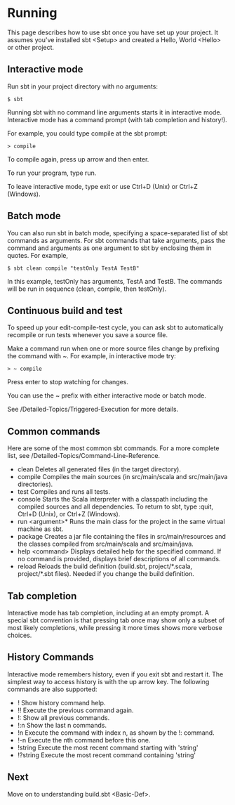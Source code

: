 Running
=======

This page describes how to use sbt once you have set up your project. It
assumes you've installed sbt \<Setup\> and created a
Hello, World \<Hello\> or other project.

Interactive mode
----------------

Run sbt in your project directory with no arguments:

``` {.sourceCode .console}
$ sbt
```

Running sbt with no command line arguments starts it in interactive
mode. Interactive mode has a command prompt (with tab completion and
history!).

For example, you could type compile at the sbt prompt:

``` {.sourceCode .console}
> compile
```

To compile again, press up arrow and then enter.

To run your program, type run.

To leave interactive mode, type exit or use Ctrl+D (Unix) or Ctrl+Z
(Windows).

Batch mode
----------

You can also run sbt in batch mode, specifying a space-separated list of
sbt commands as arguments. For sbt commands that take arguments, pass
the command and arguments as one argument to sbt by enclosing them in
quotes. For example,

``` {.sourceCode .console}
$ sbt clean compile "testOnly TestA TestB"
```

In this example, testOnly has arguments, TestA and TestB. The commands
will be run in sequence (clean, compile, then testOnly).

Continuous build and test
-------------------------

To speed up your edit-compile-test cycle, you can ask sbt to
automatically recompile or run tests whenever you save a source file.

Make a command run when one or more source files change by prefixing the
command with \~. For example, in interactive mode try:

``` {.sourceCode .console}
> ~ compile
```

Press enter to stop watching for changes.

You can use the \~ prefix with either interactive mode or batch mode.

See /Detailed-Topics/Triggered-Execution for more details.

Common commands
---------------

Here are some of the most common sbt commands. For a more complete list,
see /Detailed-Topics/Command-Line-Reference.

-   clean Deletes all generated files (in the target directory).
-   compile Compiles the main sources (in src/main/scala and
    src/main/java directories).
-   test Compiles and runs all tests.
-   console Starts the Scala interpreter with a classpath including the
    compiled sources and all dependencies. To return to sbt, type :quit,
    Ctrl+D (Unix), or Ctrl+Z (Windows).
-   run \<argument\>\* Runs the main class for the project in the same
    virtual machine as sbt.
-   package Creates a jar file containing the files in
    src/main/resources and the classes compiled from src/main/scala and
    src/main/java.
-   help \<command\> Displays detailed help for the specified command.
    If no command is provided, displays brief descriptions of all
    commands.
-   reload Reloads the build definition (build.sbt, project/\*.scala,
    project/\*.sbt files). Needed if you change the build definition.

Tab completion
--------------

Interactive mode has tab completion, including at an empty prompt. A
special sbt convention is that pressing tab once may show only a subset
of most likely completions, while pressing it more times shows more
verbose choices.

History Commands
----------------

Interactive mode remembers history, even if you exit sbt and restart it.
The simplest way to access history is with the up arrow key. The
following commands are also supported:

-   ! Show history command help.
-   !! Execute the previous command again.
-   !: Show all previous commands.
-   !:n Show the last n commands.
-   !n Execute the command with index n, as shown by the !: command.
-   !-n Execute the nth command before this one.
-   !string Execute the most recent command starting with 'string'
-   !?string Execute the most recent command containing 'string'

Next
----

Move on to understanding build.sbt \<Basic-Def\>.
